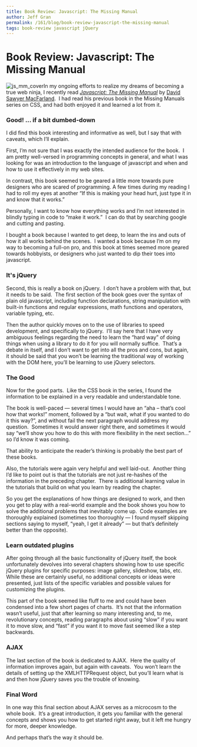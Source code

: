 ```yaml
---
title: Book Review: Javascript: The Missing Manual
author: Jeff Gran
permalink: /161/blog/book-review-javascript-the-missing-manual
tags: book-review javascript jQuery
---
```

# Book Review: Javascript: The Missing Manual

![js_mm_cover][1]In my ongoing efforts to realize my dreams of becoming a true web ninja, I recently read [*Javascript: The Missing Manual*][2] by [David Sawyer MacFarland][3].  I had read his previous book in the Missing Manuals series on CSS, and had both enjoyed it and learned a lot from it.

 [1]: http://jeffgran.com/img/js_mm_cover.png "js_mm_cover"
 [2]: http://www.amazon.com/gp/product/0596515898 "Javascript: The Missing Manual"
 [3]: http://www.sawmac.com "David Sawyer MacFarland"

### Good! ... if a bit dumbed-down

I did find this book interesting and informative as well, but I say that with caveats, which I’ll explain.

First, I’m not sure that I was exactly the intended audience for the book.  I am pretty well-versed in programming concepts in general, and what I was looking for was an introduction to the language of javascript and when and how to use it effectively in my web sites. 

In contrast, this book seemed to be geared a little more towards pure designers who are scared of programming. A few times during my reading I had to roll my eyes at another “If this is making your head hurt, just type it in and know that it works.” 

Personally, I want to know how everything works and I’m not interested in blindly typing in code to “make it work.”  I can do that by searching google and cutting and pasting. 

I bought a book because I wanted to get deep, to learn the ins and outs of how it all works behind the scenes.  I wanted a book because I’m on my way to becoming a full-on pro, and this book at times seemed more geared towards hobbyists, or designers who just wanted to dip their toes into javascript.

### It's jQuery

Second, this is really a book on jQuery.  I don’t have a problem with that, but it needs to be said.  The first section of the book goes over the syntax of plain old javascript, including function declarations, string manipulation with built-in functions and regular expressions, math functions and operators, variable typing, etc. 

Then the author quickly moves on to the use of libraries to speed development, and specifically to jQuery.  I’ll say here that I have very ambiguous feelings regarding the need to learn the “hard way” of doing things when using a library to do it for you will normally suffice.  That’s a debate in itself, and I don’t want to get into all the pros and cons, but again, it should be said that you won’t be learning the traditional way of working with the DOM here, you’ll be learning to use jQuery selectors.

### The Good

Now for the good parts.  Like the CSS book in the series, I found the information to be explained in a very readable and understandable tone. 

The book is well-paced — several times I would have an “aha – that’s cool how that works!” moment, followed by a “but wait, what if you wanted to do it this way?”, and without fail the next paragraph would address my question.  Sometimes it would answer right there, and sometimes it would say “we’ll show you how to do this with more flexibility in the next section…” so I’d know it was coming. 

That ability to anticipate the reader’s thinking is probably the best part of these books.

Also, the tutorials were again very helpful and well laid-out.  Another thing I’d like to point out is that the tutorials are not just re-hashes of the information in the preceding chapter.  There is additional learning value in the tutorials that build on what you learn by reading the chapter. 

So you get the explanations of how things are designed to work, and then you get to play with a real-world example and the book shows you how to solve the additional problems that inevitably come up.  Code examples are thoroughly explained (sometimes too thoroughly — I found myself skipping sections saying to myself, “yeah, I get it already” — but that’s definitely better than the opposite).

### Learn outdated plugins

After going through all the basic functionality of jQuery itself, the book unfortunately devolves into several chapters showing how to use specific jQuery plugins for specific purposes: image gallery, slideshow, tabs, etc.  While these are certainly useful, no additional concepts or ideas were presented, just lists of the specific variables and possible values for customizing the plugins. 

This part of the book seemed like fluff to me and could have been condensed into a few short pages of charts.  It’s not that the information wasn’t useful, just that after learning so many interesting and, to me, revolutionary concepts, reading paragraphs about using “slow” if you want it to move slow, and “fast” if you want it to move fast seemed like a step backwards.

### AJAX

The last section of the book is dedicated to AJAX.  Here the quality of information improves again, but again with caveats.  You won’t learn the details of setting up the XMLHTTPRequest object, but you’ll learn what is and then how jQuery saves you the trouble of knowing.

### Final Word

In one way this final section about AJAX serves as a microcosm to the whole book.  It’s a great introduction, it gets you familiar with the general concepts and shows you how to get started right away, but it left me hungry for more, deeper knowledge. 

And perhaps that’s the way it should be.
